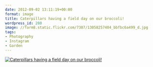 ```yaml
---
date: 2012-09-02 13:11:19+00:00
format: image
title: Caterpillars having a field day on our broccoli!
wordpress_id: 280
image: //farm8.static.flickr.com/7307/13058257404_bbfbc6a499_d.jpg
tags:
- Photography
- Instagram
- Garden
---
```


[![Caterpillars having a field day on our broccoli!][thm]][img]

[thm]: //farm8.static.flickr.com/7307/13058257404_bbfbc6a499_d.jpg
[img]: //www.flickr.com/photos/richard-perry/13058257404/
